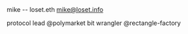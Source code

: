 ##

mike -- loset.eth
mike@loset.info

protocol lead  @polymarket
bit wrangler   @rectangle-factory


